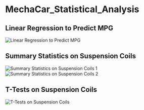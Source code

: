 # MechaCar_Statistical_Analysis

## Linear Regression to Predict MPG
![Linear Regression to Predict MPG](https://user-images.githubusercontent.com/114452770/215942506-98f6c76a-5070-4fc5-bdf4-b15243a590e1.PNG)


## Summary Statistics on Suspension Coils
![Summary Statistics on Suspension Coils 1](https://user-images.githubusercontent.com/114452770/215944297-f4caef78-c397-4244-870d-56fc05344619.PNG)
![Summary Statistics on Suspension Coils 2](https://user-images.githubusercontent.com/114452770/215944307-2859658d-d49b-4163-b26f-f2cb920efe71.PNG)


## T-Tests on Suspension Coils
![T-Tests on Suspension Coils](https://user-images.githubusercontent.com/114452770/215942901-9f5aee2d-4a6c-4614-8b64-85a959076d0f.PNG)



